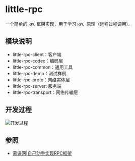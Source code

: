# little-rpc

一个简单的 `RPC` 框架实现，用于学习 `RPC `原理（远程过程调用）。

## 模块说明

- little-rpc-client：客户端
- little-rpc-codec：编码层
- little-rpc-common：通用工具
- little-rpc-demo：测试样例
- little-rpc-proto：网络实体层
- little-rpc-server: 服务端
- little-rpc-transport：网络传输层

## 开发过程

![开发过程](http://image.yujian95.cn/arrow/20220119093650.png)

## 参照

- [慕课网|自己动手实现RPC框架](https://www.imooc.com/learn/1158)
